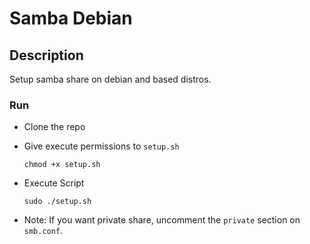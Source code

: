 # Samba Debian

## Description
Setup samba share on debian and based distros.

### Run
+ Clone the repo
+ Give execute permissions to `setup.sh`
  ```
  chmod +x setup.sh
  ```
+ Execute Script
  ```
  sudo ./setup.sh
  ```

+ Note: If you want private share, uncomment the `private` section on `smb.conf`.
